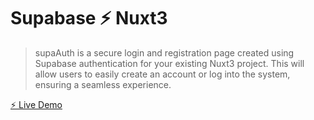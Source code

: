 # Supabase ⚡️ Nuxt3

>supaAuth is a secure login and registration page created using Supabase authentication for your existing Nuxt3 project. This will allow users to easily create an account or log into the system, ensuring a seamless experience.

[⚡️ Live Demo](https://supaauth.netlify.app/)
